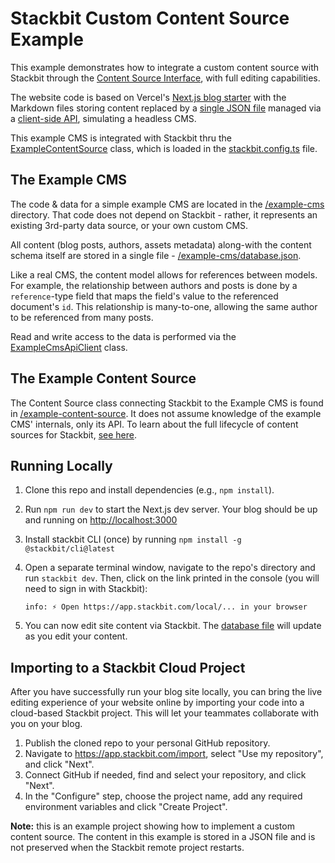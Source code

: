 # Stackbit Custom Content Source Example

This example demonstrates how to integrate a custom content source with Stackbit through the [Content Source Interface](https://docs.stackbit.com/reference/content-sources), with full editing capabilities.

The website code is based on Vercel's [Next.js blog starter](https://github.com/vercel/next.js/tree/canary/examples/blog-starter) with the Markdown files storing content replaced by a [single JSON file](./example-cms/database.json) managed via a [client-side API](./example-cms/api-client.ts), simulating a headless CMS. 

This example CMS is integrated with Stackbit thru the [ExampleContentSource](./example-content-source/example-content-source.ts) class, which is loaded in the [stackbit.config.ts](./stackbit.config.ts) file.


## The Example CMS

The code & data for a simple example CMS are located in the [/example-cms](./example-cms/) directory. That code does not depend on Stackbit - rather, it represents an existing 3rd-party data source, or your own custom CMS.

All content (blog posts, authors, assets metadata) along-with the content schema itself are stored in a single file - [/example-cms/database.json](./example-cms/database.json).

Like a real CMS, the content model allows for references between models. For example, the relationship between authors and posts is done by a `reference`-type field that maps the field's value to the referenced document's `id`. This relationship is many-to-one, allowing the same author to be referenced from many posts.

Read and write access to the data is performed via the [ExampleCmsApiClient](./example-cms/api-client.ts) class.

## The Example Content Source

The Content Source class connecting Stackbit to the Example CMS is found in [/example-content-source](./example-content-source/). It does not assume knowledge of the example CMS' internals, only its API. To learn about the full lifecycle of content sources for Stackbit, [see here](https://docs.stackbit.com/reference/content-sources).

## Running Locally

1. Clone this repo and install dependencies (e.g., `npm install`).
1. Run `npm run dev` to start the Next.js dev server. Your blog should be up and running on [http://localhost:3000](http://localhost:3000)
1. Install stackbit CLI (once) by running `npm install -g @stackbit/cli@latest`
4. Open a separate terminal window, navigate to the repo's directory and run `stackbit dev`. Then, click on the link printed in the console (you will need to sign in with Stackbit):
    
    ```
    info: ⚡ Open https://app.stackbit.com/local/... in your browser
    ```

5. You can now edit site content via Stackbit. The [database file](./example-cms/database.json) will update as you edit your content.

## Importing to a Stackbit Cloud Project

After you have successfully run your blog site locally, you can bring the live editing experience of your website online by importing your code into a cloud-based Stackbit project. This will let your teammates collaborate with you on your blog.

1. Publish the cloned repo to your personal GitHub repository.
2. Navigate to https://app.stackbit.com/import, select "Use my repository", and click "Next".
3. Connect GitHub if needed, find and select your repository, and click "Next".
4. In the "Configure" step, choose the project name, add any required environment variables and click "Create Project".

**Note:** this is an example project showing how to implement a custom content source. The content in this example is stored in a JSON file and is not preserved when the Stackbit remote project restarts.
